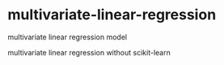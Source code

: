 # multivariate-linear-regression
multivariate linear regression model

multivariate linear regression without scikit-learn
